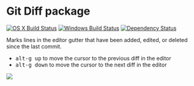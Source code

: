 # Git Diff package
[![OS X Build Status](https://travis-ci.org/atom/git-diff.svg?branch=master)](https://travis-ci.org/atom/git-diff) [![Windows Build Status](https://ci.appveyor.com/api/projects/status/9auj52cs0vso66nv/branch/master?svg=true)](https://ci.appveyor.com/project/Atom/git-diff/branch/master) [![Dependency Status](https://david-dm.org/atom/git-diff.svg)](https://david-dm.org/atom/git-diff)

Marks lines in the editor gutter that have been added, edited, or deleted since the last commit.

  * <kbd>alt-g up</kbd> to move the cursor to the previous diff in the editor
  * <kbd>alt-g down</kbd> to move the cursor to the next diff in the editor

![](https://f.cloud.github.com/assets/671378/2241519/04791a24-9cd6-11e3-9a12-164cabe81d58.png)
